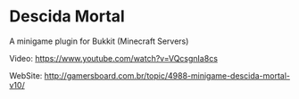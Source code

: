 # Descida Mortal
A minigame plugin for Bukkit (Minecraft Servers)

Video: https://www.youtube.com/watch?v=VQcsgnIa8cs

WebSite: http://gamersboard.com.br/topic/4988-minigame-descida-mortal-v10/
